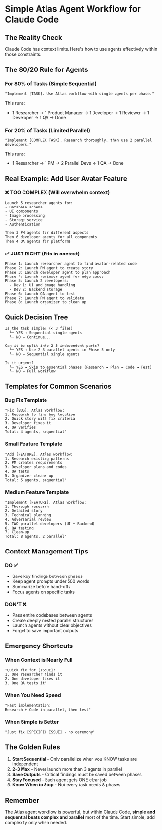 # Simple Atlas Agent Workflow for Claude Code

## The Reality Check
Claude Code has context limits. Here's how to use agents effectively within those constraints.

## The 80/20 Rule for Agents

### For 80% of Tasks (Simple Sequential)
```
"Implement [TASK]. Use Atlas workflow with single agents per phase."
```

This runs:
- 1 Researcher → 1 Product Manager → 1 Developer → 1 Reviewer → 1 Developer → 1 QA → Done

### For 20% of Tasks (Limited Parallel)
```
"Implement [COMPLEX TASK]. Research thoroughly, then use 2 parallel developers."
```

This runs:
- 1 Researcher → 1 PM → 2 Parallel Devs → 1 QA → Done

## Real Example: Add User Avatar Feature

### ❌ TOO COMPLEX (Will overwhelm context)
```
Launch 5 researcher agents for:
- Database schema
- UI components
- Image processing
- Storage service
- Authentication

Then 3 PM agents for different aspects
Then 6 developer agents for all components
Then 4 QA agents for platforms
```

### ✅ JUST RIGHT (Fits in context)
```
Phase 1: Launch researcher agent to find avatar-related code
Phase 2: Launch PM agent to create story
Phase 3: Launch developer agent to plan approach
Phase 4: Launch reviewer agent for edge cases
Phase 5: Launch 2 developers:
  - Dev 1: UI and image handling
  - Dev 2: Backend storage
Phase 6: Launch QA agent to test
Phase 7: Launch PM agent to validate
Phase 8: Launch organizer to clean up
```

## Quick Decision Tree

```
Is the task simple? (< 3 files)
  └─ YES → Sequential single agents
  └─ NO → Continue...

Can it be split into 2-3 independent parts?
  └─ YES → Use 2-3 parallel agents in Phase 5 only
  └─ NO → Sequential single agents

Is it urgent?
  └─ YES → Skip to essential phases (Research → Plan → Code → Test)
  └─ NO → Full workflow
```

## Templates for Common Scenarios

### Bug Fix Template
```
"Fix [BUG]. Atlas workflow:
1. Research to find bug location
2. Quick story with fix criteria
3. Developer fixes it
4. QA verifies
Total: 4 agents, sequential"
```

### Small Feature Template
```
"Add [FEATURE]. Atlas workflow:
1. Research existing patterns
2. PM creates requirements
3. Developer plans and codes
4. QA tests
5. Organizer cleans up
Total: 5 agents, sequential"
```

### Medium Feature Template
```
"Implement [FEATURE]. Atlas workflow:
1. Thorough research
2. Detailed story
3. Technical planning
4. Adversarial review
5. TWO parallel developers (UI + Backend)
6. QA testing
7. Clean-up
Total: 8 agents, 2 parallel"
```

## Context Management Tips

### DO ✅
- Save key findings between phases
- Keep agent prompts under 500 words
- Summarize before hand-offs
- Focus agents on specific tasks

### DON'T ❌
- Pass entire codebases between agents
- Create deeply nested parallel structures
- Launch agents without clear objectives
- Forget to save important outputs

## Emergency Shortcuts

### When Context is Nearly Full
```
"Quick fix for [ISSUE]:
1. One researcher finds it
2. One developer fixes it
3. One QA tests it"
```

### When You Need Speed
```
"Fast implementation:
Research + Code in parallel, then test"
```

### When Simple is Better
```
"Just fix [SPECIFIC ISSUE] - no ceremony"
```

## The Golden Rules

1. **Start Sequential** - Only parallelize when you KNOW tasks are independent
2. **2-3 Max** - Never launch more than 3 agents in parallel
3. **Save Outputs** - Critical findings must be saved between phases
4. **Stay Focused** - Each agent gets ONE clear job
5. **Know When to Stop** - Not every task needs 8 phases

## Remember

The Atlas agent workflow is powerful, but within Claude Code, **simple and sequential beats complex and parallel** most of the time. Start simple, add complexity only when needed.